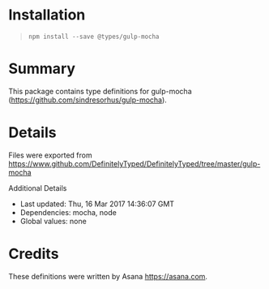 # Installation
> `npm install --save @types/gulp-mocha`

# Summary
This package contains type definitions for gulp-mocha (https://github.com/sindresorhus/gulp-mocha).

# Details
Files were exported from https://www.github.com/DefinitelyTyped/DefinitelyTyped/tree/master/gulp-mocha

Additional Details
 * Last updated: Thu, 16 Mar 2017 14:36:07 GMT
 * Dependencies: mocha, node
 * Global values: none

# Credits
These definitions were written by Asana <https://asana.com>.
